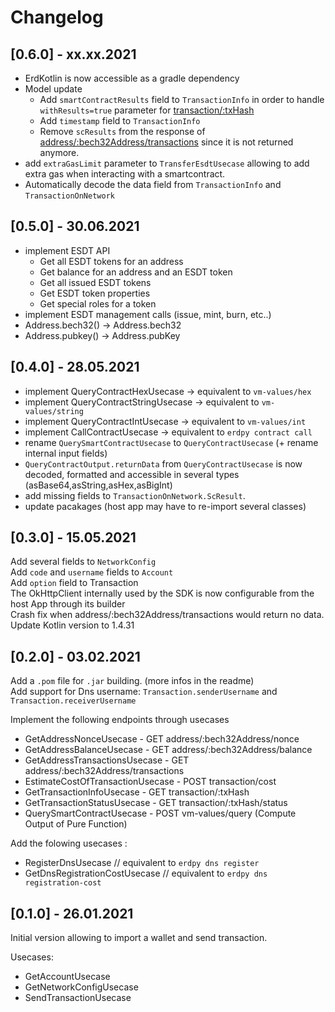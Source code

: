 Changelog
============

## [0.6.0] - xx.xx.2021
- ErdKotlin is now accessible as a gradle dependency
- Model update
  - Add `smartContractResults` field to `TransactionInfo` in order to handle `withResults=true` parameter for [transaction/:txHash](https://docs.elrond.com/sdk-and-tools/rest-api/transactions/#get-transaction)
  - Add `timestamp` field to `TransactionInfo`
  - Remove `scResults` from the response of [address/:bech32Address/transactions](https://docs.elrond.com/sdk-and-tools/rest-api/addresses/#get-address-transactions) since it is not returned anymore.
- add `extraGasLimit` parameter  to `TransferEsdtUsecase` allowing to add extra gas when interacting with a smartcontract.
- Automatically decode the data field from `TransactionInfo` and `TransactionOnNetwork`

## [0.5.0] - 30.06.2021
- implement ESDT API
  - Get all ESDT tokens for an address
  - Get balance for an address and an ESDT token
  - Get all issued ESDT tokens
  - Get ESDT token properties
  - Get special roles for a token
- implement ESDT management calls (issue, mint, burn, etc..)
- Address.bech32() -> Address.bech32 
- Address.pubkey() -> Address.pubKey

## [0.4.0] - 28.05.2021
- implement QueryContractHexUsecase -> equivalent to `vm-values/hex` 
- implement QueryContractStringUsecase -> equivalent to `vm-values/string`
- implement QueryContractIntUsecase -> equivalent to `vm-values/int`
- implement CallContractUsecase -> equivalent to `erdpy contract call`
- rename `QuerySmartContractUsecase` to `QueryContractUsecase` (+ rename internal input fields)
- `QueryContractOutput.returnData` from `QueryContractUsecase` is now decoded, formatted and accessible in several types (asBase64,asString,asHex,asBigInt)
- add missing fields to `TransactionOnNetwork.ScResult`.
- update pacakages (host app may have to re-import several classes) 


## [0.3.0] - 15.05.2021
Add several fields to `NetworkConfig`  
Add `code` and `username` fields to `Account`  
Add `option` field to Transaction  
The OkHttpClient internally used by the SDK is now configurable from the host App through its builder  
Crash fix when address/:bech32Address/transactions would return no data.  
Update Kotlin version to 1.4.31  

## [0.2.0] - 03.02.2021

Add a `.pom` file for `.jar` building. (more infos in the readme)  
Add support for Dns username: `Transaction.senderUsername` and `Transaction.receiverUsername`  

Implement the following endpoints through usecases
- GetAddressNonceUsecase - GET address/:bech32Address/nonce
- GetAddressBalanceUsecase - GET address/:bech32Address/balance
- GetAddressTransactionsUsecase - GET address/:bech32Address/transactions
- EstimateCostOfTransactionUsecase - POST transaction/cost
- GetTransactionInfoUsecase - GET transaction/:txHash
- GetTransactionStatusUsecase - GET transaction/:txHash/status
- QuerySmartContractUsecase - POST vm-values/query (Compute Output of Pure Function)

Add the folowing usecases :  
- RegisterDnsUsecase // equivalent to `erdpy dns register`
- GetDnsRegistrationCostUsecase // equivalent to `erdpy dns registration-cost`

## [0.1.0] - 26.01.2021

Initial version allowing to import a wallet and send transaction.  

Usecases:
- GetAccountUsecase
- GetNetworkConfigUsecase
- SendTransactionUsecase
